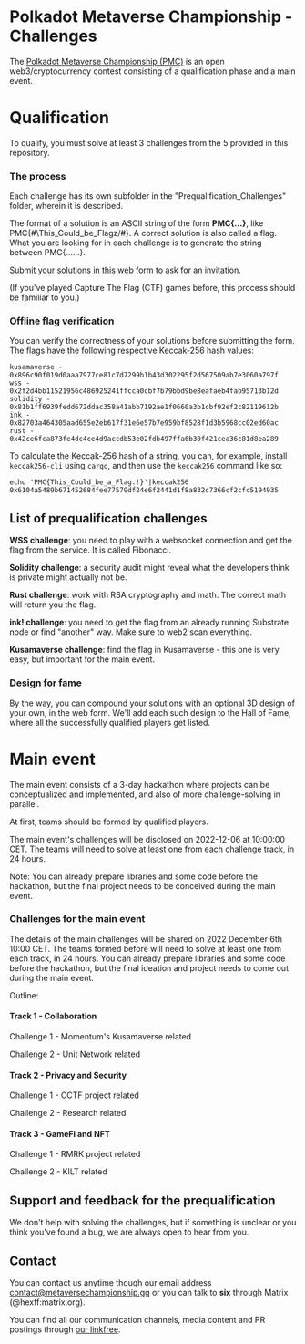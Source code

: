 # Polkadot Metaverse Championship - Challenges

The [Polkadot Metaverse Championship (PMC)](https://metaversechampionship.gg/) is an open web3/cryptocurrency contest consisting of a qualification phase and a main event.

# Qualification

To qualify, you must solve at least 3 challenges from the 5 provided in this repository.

### The process

Each challenge has its own subfolder in the "Prequalification_Challenges" folder, wherein it is described.

The format of a solution is an ASCII string of the form __PMC{...}__, like PMC{#\This_Could_be_Flagz/#}. A correct solution is also called a flag. What you are looking for in each challenge is to generate the string between PMC{......}.

[Submit your solutions in this web form](https://www.cognitoforms.com/UnconditionalPeace/PolkadotMetaverseChampionshipPrequalification) to ask for an invitation.

(If you've played Capture The Flag (CTF) games before, this process should be familiar to you.)

### Offline flag verification

You can verify the correctness of your solutions before submitting the form. The flags have the following respective Keccak-256 hash values:

```
kusamaverse - 0x896c90f019d0aaa7977ce81c7d7299b1b43d302295f2d567509ab7e3060a797f
wss - 0x2f2d4bb11521956c486925241ffcca0cbf7b79bbd9be8eafaeb4fab95713b12d
solidity - 0x81b1ff6939fedd672ddac358a41abb7192ae1f0660a3b1cbf92ef2c82119612b
ink - 0x82703a464305aad655e2eb617f31e6e57b7e959bf8528f1d3b5968cc02ed60ac
rust - 0x42ce6fca873fe4dc4ce4d9accdb53e02fdb497ffa6b30f421cea36c81d8ea289
```

To calculate the Keccak-256 hash of a string, you can, for example, install `keccak256-cli` using `cargo`, and then use the `keccak256` command like so:
```
echo 'PMC{This_Could_be_a_Flag.!}'|keccak256
0x6104a5489b671452684fee77579df24e6f2441d1f8a832c7366cf2cfc5194935
```

## List of prequalification challenges

__WSS challenge__: you need to play with a websocket connection and get the flag from the service. It is called Fibonacci.

__Solidity challenge__: a security audit might reveal what the developers think is private might actually not be.

__Rust challenge__: work with RSA cryptography and math. The correct math will return you the flag.

__ink! challenge__: you need to get the flag from an already running Substrate node or find "another" way. Make sure to web2 scan everything.

__Kusamaverse challenge__: find the flag in Kusamaverse - this one is very easy, but important for the main event.

### Design for fame

By the way, you can compound your solutions with an optional 3D design of your own, in the web form. We'll add each such design to the Hall of Fame, where all the successfully qualified players get listed.

# Main event

The main event consists of a 3-day hackathon where projects can be conceptualized and implemented, and also of more challenge-solving in parallel.

At first, teams should be formed by qualified players.

The main event's challenges will be disclosed on 2022-12-06 at 10:00:00 CET. The teams will need to solve at least one from each challenge track, in 24 hours.

Note: You can already prepare libraries and some code before the hackathon, but the final project needs to be conceived during the main event.

### Challenges for the main event

The details of the main challenges will be shared on 2022 December 6th 10:00 CET. The teams formed before will need to solve at least one from each track, in 24 hours. You can already prepare libraries and some code before the hackathon, but the final ideation and project needs to come out during the main event.

Outline:

#### Track 1 - Collaboration

Challenge 1 - Momentum's Kusamaverse related

Challenge 2 - Unit Network related

#### Track 2 - Privacy and Security

Challenge 1 - CCTF project related

Challenge 2 - Research related

#### Track 3 - GameFi and NFT

Challenge 1 - RMRK project related

Challenge 2 - KILT related

## Support and feedback for the prequalification

We don't help with solving the challenges, but if something is unclear or you think you've found a bug, we are always open to hear from you.

## Contact

You can contact us anytime though our email address contact@metaversechampionship.gg or you can talk to __six__ through Matrix (@hexff:matrix.org).

You can find all our communication channels, media content and PR postings through [our linkfree](https://linkfree.metaversechampionship.gg/).
